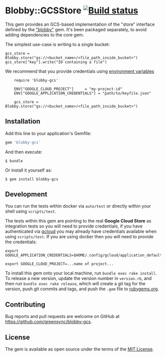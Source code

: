 # Blobby::GCSStore [![Build status](https://badge.buildkite.com/3a10d87beff89aab18d733ccd5fb3080e76020079c00ebdaab.svg)](https://buildkite.com/gs/blobby-gcs)

This gem provides an GCS-based implementation of the "store" interface defined by the ["blobby"](https://github.com/realestate-com-au/blobby) gem.  It's been packaged separately, to avoid adding dependencies to the core gem.

The simplest use-case is writing to a single bucket:

    gcs_store = Blobby.store("gs://<bucket_name>/<file_path_inside_bucket>")
    gcs_store["key"].write("IO containing a file")

We recommend that you provide credentials using [environment variables](https://googleapis.dev/ruby/google-cloud-storage/latest/file.AUTHENTICATION.html)

```
    require 'blobby-gcs'

    ENV["GOOGLE_CLOUD_PROJECT"]     = "my-project-id"
    ENV["GOOGLE_APPLICATION_CREDENTIALS"] = "path/to/keyfile.json"

    gcs_store = Blobby.store("gs://<bucket_name>/<file_path_inside_bucket>")
```

## Installation

Add this line to your application's Gemfile:

```ruby
gem 'blobby-gcs'
```

And then execute:

    $ bundle

Or install it yourself as:

    $ gem install blobby-gcs

## Development

You can run the tests within docker via `auto/test` or directly within your shell using `scripts/test`.

The tests within this gem are pointing to the real **Google Cloud Store** as integration tests so you will need to provide credentials, if you have authenticated via [gcloud](https://cloud.google.com/sdk/gcloud/) you may already have credentials available when using `scripts/test`. If you are using docker then you will need to provide the credentials:

```
export GOOGLE_APPLICATION_CREDENTIALS=$HOME/.config/gcloud/application_default_credentials.json

export GOOGLE_CLOUD_PROJECT=...name of project...
```

To install this gem onto your local machine, run `bundle exec rake install`. To release a new version, update the version number in `version.rb`, and then run `bundle exec rake release`, which will create a git tag for the version, push git commits and tags, and push the `.gem` file to [rubygems.org](https://rubygems.org).

## Contributing

Bug reports and pull requests are welcome on GitHub at https://github.com/greensync/blobby-gcs.

## License

The gem is available as open source under the terms of the [MIT License](https://opensource.org/licenses/MIT).
